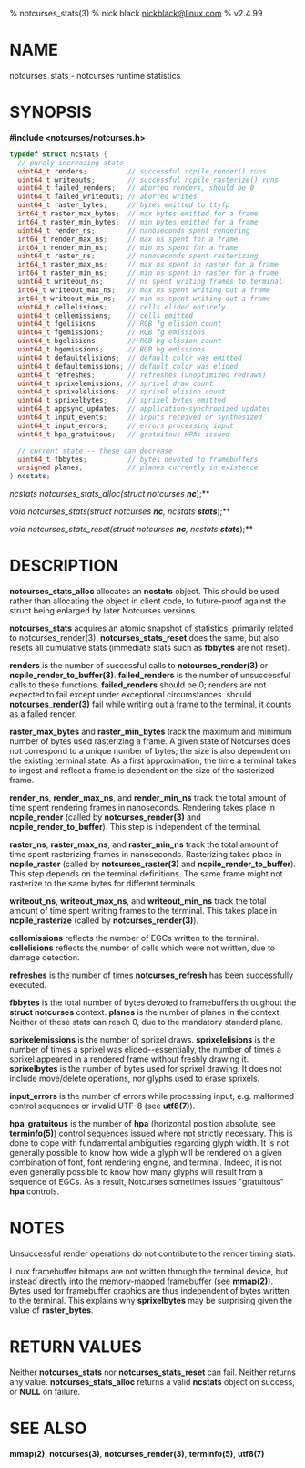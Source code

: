 % notcurses_stats(3)
% nick black <nickblack@linux.com>
% v2.4.99

# NAME

notcurses_stats - notcurses runtime statistics

# SYNOPSIS

**#include <notcurses/notcurses.h>**

```c
typedef struct ncstats {
  // purely increasing stats
  uint64_t renders;          // successful ncpile_render() runs
  uint64_t writeouts;        // successful ncpile_rasterize() runs
  uint64_t failed_renders;   // aborted renders, should be 0
  uint64_t failed_writeouts; // aborted writes
  uint64_t raster_bytes;     // bytes emitted to ttyfp
  int64_t raster_max_bytes;  // max bytes emitted for a frame
  int64_t raster_min_bytes;  // min bytes emitted for a frame
  uint64_t render_ns;        // nanoseconds spent rendering
  int64_t render_max_ns;     // max ns spent for a frame
  int64_t render_min_ns;     // min ns spent for a frame
  uint64_t raster_ns;        // nanoseconds spent rasterizing
  int64_t raster_max_ns;     // max ns spent in raster for a frame
  int64_t raster_min_ns;     // min ns spent in raster for a frame
  uint64_t writeout_ns;      // ns spent writing frames to terminal
  int64_t writeout_max_ns;   // max ns spent writing out a frame
  int64_t writeout_min_ns;   // min ns spent writing out a frame
  uint64_t cellelisions;     // cells elided entirely
  uint64_t cellemissions;    // cells emitted
  uint64_t fgelisions;       // RGB fg elision count
  uint64_t fgemissions;      // RGB fg emissions
  uint64_t bgelisions;       // RGB bg elision count
  uint64_t bgemissions;      // RGB bg emissions
  uint64_t defaultelisions;  // default color was emitted
  uint64_t defaultemissions; // default color was elided
  uint64_t refreshes;        // refreshes (unoptimized redraws)
  uint64_t sprixelemissions; // sprixel draw count
  uint64_t sprixelelisions;  // sprixel elision count
  uint64_t sprixelbytes;     // sprixel bytes emitted
  uint64_t appsync_updates;  // application-synchronized updates
  uint64_t input_events;     // inputs received or synthesized
  uint64_t input_errors;     // errors processing input
  uint64_t hpa_gratuitous;   // gratuitous HPAs issued

  // current state -- these can decrease
  uint64_t fbbytes;          // bytes devoted to framebuffers
  unsigned planes;           // planes currently in existence
} ncstats;
```

**ncstats* notcurses_stats_alloc(struct notcurses* ***nc***);**

**void notcurses_stats(struct notcurses* ***nc***, ncstats* ***stats***);**

**void notcurses_stats_reset(struct notcurses* ***nc***, ncstats* ***stats***);**

# DESCRIPTION

**notcurses_stats_alloc** allocates an **ncstats** object. This should be used
rather than allocating the object in client code, to future-proof against
the struct being enlarged by later Notcurses versions.

**notcurses_stats** acquires an atomic snapshot of statistics, primarily
related to notcurses_render(3). **notcurses_stats_reset** does the same, but
also resets all cumulative stats (immediate stats such as **fbbytes** are not
reset).

**renders** is the number of successful calls to **notcurses_render(3)**
or **ncpile_render_to_buffer(3)**. **failed_renders** is the number of
unsuccessful calls to these functions. **failed_renders** should be 0;
renders are not expected to fail except under exceptional circumstances.
should **notcurses_render(3)** fail while writing out a frame to the terminal,
it counts as a failed render.

**raster_max_bytes** and **raster_min_bytes** track the maximum and minimum
number of bytes used rasterizing a frame. A given state of Notcurses does not
correspond to a unique number of bytes; the size is also dependent on the
existing terminal state. As a first approximation, the time a terminal takes to
ingest and reflect a frame is dependent on the size of the rasterized frame.

**render_ns**, **render_max_ns**, and **render_min_ns** track the total
amount of time spent rendering frames in nanoseconds. Rendering
takes place in **ncpile_render** (called by **notcurses_render(3)** and
**ncpile_render_to_buffer**). This step is independent of the terminal.

**raster_ns**, **raster_max_ns**, and **raster_min_ns** track the total
amount of time spent rasterizing frames in nanoseconds. Rasterizing
takes place in **ncpile_raster** (called by **notcurses_raster(3)** and
**ncpile_render_to_buffer**). This step depends on the terminal definitions.
The same frame might not rasterize to the same bytes for different terminals.

**writeout_ns**, **writeout_max_ns**, and **writeout_min_ns** track the total
amount of time spent writing frames to the terminal. This takes place in
**ncpile_rasterize** (called by **notcurses_render(3)**).

**cellemissions** reflects the number of EGCs written to the terminal.
**cellelisions** reflects the number of cells which were not written, due to
damage detection.

**refreshes** is the number of times **notcurses_refresh** has been
successfully executed.

**fbbytes** is the total number of bytes devoted to framebuffers throughout
the **struct notcurses** context. **planes** is the number of planes in the
context. Neither of these stats can reach 0, due to the mandatory standard
plane.

**sprixelemissions** is the number of sprixel draws. **sprixelelisions** is
the number of times a sprixel was elided--essentially, the number of times
a sprixel appeared in a rendered frame without freshly drawing it.
**sprixelbytes** is the number of bytes used for sprixel drawing. It does not
include move/delete operations, nor glyphs used to erase sprixels.

**input_errors** is the number of errors while processing input, e.g.
malformed control sequences or invalid UTF-8 (see **utf8(7)**).

**hpa_gratuitous** is the number of **hpa** (horizontal position absolute,
see **terminfo(5)**) control sequences issued where not strictly necessary.
This is done to cope with fundamental ambiguities regarding glyph
width. It is not generally possible to know how wide a glyph will be rendered
on a given combination of font, font rendering engine, and terminal. Indeed, it
is not even generally possible to know how many glyphs will result from a
sequence of EGCs. As a result, Notcurses sometimes issues "gratuitous" **hpa**
controls.

# NOTES

Unsuccessful render operations do not contribute to the render timing stats.

Linux framebuffer bitmaps are not written through the terminal device, but
instead directly into the memory-mapped framebuffer (see **mmap(2)**). Bytes
used for framebuffer graphics are thus independent of bytes written to the
terminal. This explains why **sprixelbytes** may be surprising given the
value of **raster_bytes**.

# RETURN VALUES

Neither **notcurses_stats** nor **notcurses_stats_reset** can fail. Neither
returns any value. **notcurses_stats_alloc** returns a valid **ncstats**
object on success, or **NULL** on failure.

# SEE ALSO

**mmap(2)**,
**notcurses(3)**,
**notcurses_render(3)**,
**terminfo(5)**,
**utf8(7)**
